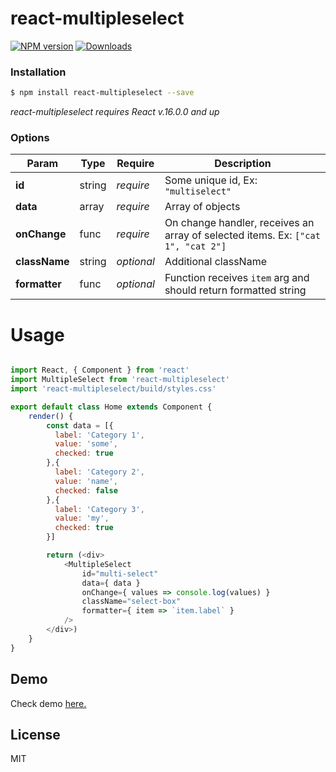 react-multipleselect
==============

[![NPM version][npm-image]][npm-url] [![Downloads][downloads-image]][downloads-url]

### Installation
```sh
$ npm install react-multipleselect --save
```
*react-multipleselect requires React v.16.0.0 and up*

### Options

| Param | Type | Require | Description |
| ------ | ------ | ------ | ------ |
| **id** | string | *require* | Some unique id, Ex: `"multiselect"` |
| **data** | array | *require* | Array of objects |
| **onChange** | func | *require* | On change handler, receives an array of selected items. Ex: `["cat 1", "cat 2"]`
| **className** | string | *optional* | Additional className |
| **formatter** | func | *optional* | Function receives `item` arg and should return formatted string |

# Usage

```JavaScript

import React, { Component } from 'react'
import MultipleSelect from 'react-multipleselect'
import 'react-multipleselect/build/styles.css'

export default class Home extends Component {
    render() {
        const data = [{
          label: 'Category 1',
          value: 'some',
          checked: true
        },{
          label: 'Category 2',
          value: 'name',
          checked: false
        },{
          label: 'Category 3',
          value: 'my',
          checked: true
        }]

        return (<div>
            <MultipleSelect
                id="multi-select"
                data={ data }
                onChange={ values => console.log(values) }
                className="select-box"
                formatter={ item => `item.label` }
            />
        </div>)
    }
}
```

Demo
----
Check demo [here.][demo-url]

License
----

MIT

[npm-image]: https://img.shields.io/npm/v/react-multipleselect2.svg
[npm-url]: https://npmjs.org/package/react-multipleselect2
[downloads-image]: http://img.shields.io/npm/dt/react-multipleselect2.svg
[downloads-url]: https://npmjs.org/package/react-multipleselect2
[demo-url]: http://sevanci.online/react-multipleselect2/